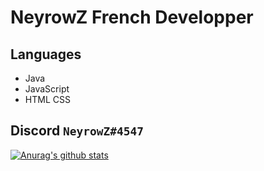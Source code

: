 # NeyrowZ French Developper

## Languages
*  Java
*  JavaScript
*  HTML CSS

## Discord `NeyrowZ#4547`
[![Anurag's github stats](https://github-readme-stats.vercel.app/api?username=NeyrowZ&theme=blue-green)](https://github.com/NeyrowZ)
